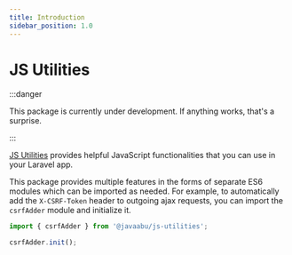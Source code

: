```yaml
---
title: Introduction
sidebar_position: 1.0
---
```


# JS Utilities

:::danger

This package is currently under development. If anything works, that's a surprise.

:::

[JS Utilities](https://github.com/Javaabu/js-utilities) provides helpful JavaScript functionalities that you can use in your Laravel app.

This package provides multiple features in the forms of separate ES6 modules which can be imported as needed.
For example, to automatically add the `X-CSRF-Token` header to outgoing ajax requests, you can import the `csrfAdder` module and initialize it.

```javascript
import { csrfAdder } from '@javaabu/js-utilities';

csrfAdder.init();
```